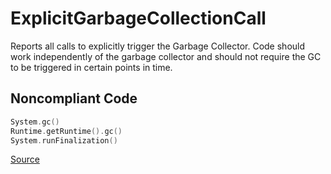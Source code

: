 # ExplicitGarbageCollectionCall

Reports all calls to explicitly trigger the Garbage Collector.
Code should work independently of the garbage collector and should not require the GC to be triggered in certain
points in time.

## Noncompliant Code

```kotlin
System.gc()
Runtime.getRuntime().gc()
System.runFinalization()
```

[Source](https://detekt.dev/docs/rules/potential-bugs#explicitgarbagecollectioncall)
